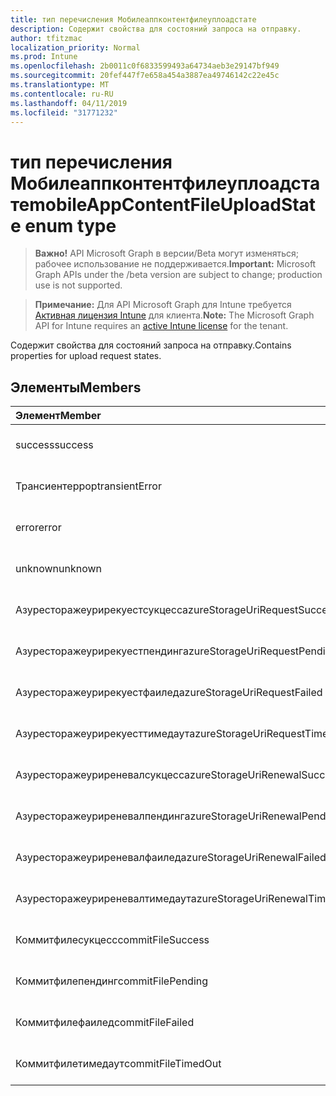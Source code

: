 ```yaml
---
title: тип перечисления Мобилеаппконтентфилеуплоадстате
description: Содержит свойства для состояний запроса на отправку.
author: tfitzmac
localization_priority: Normal
ms.prod: Intune
ms.openlocfilehash: 2b0011c0f6833599493a64734aeb3e29147bf949
ms.sourcegitcommit: 20fef447f7e658a454a3887ea49746142c22e45c
ms.translationtype: MT
ms.contentlocale: ru-RU
ms.lasthandoff: 04/11/2019
ms.locfileid: "31771232"
---
```

# <a name="mobileappcontentfileuploadstate-enum-type"></a><span data-ttu-id="97539-103">тип перечисления Мобилеаппконтентфилеуплоадстате</span><span class="sxs-lookup"><span data-stu-id="97539-103">mobileAppContentFileUploadState enum type</span></span>

> <span data-ttu-id="97539-104">**Важно!** API Microsoft Graph в версии/Beta могут изменяться; рабочее использование не поддерживается.</span><span class="sxs-lookup"><span data-stu-id="97539-104">**Important:** Microsoft Graph APIs under the /beta version are subject to change; production use is not supported.</span></span>

> <span data-ttu-id="97539-105">**Примечание:** Для API Microsoft Graph для Intune требуется [Активная лицензия Intune](https://go.microsoft.com/fwlink/?linkid=839381) для клиента.</span><span class="sxs-lookup"><span data-stu-id="97539-105">**Note:** The Microsoft Graph API for Intune requires an [active Intune license](https://go.microsoft.com/fwlink/?linkid=839381) for the tenant.</span></span>

<span data-ttu-id="97539-106">Содержит свойства для состояний запроса на отправку.</span><span class="sxs-lookup"><span data-stu-id="97539-106">Contains properties for upload request states.</span></span>

## <a name="members"></a><span data-ttu-id="97539-107">Элементы</span><span class="sxs-lookup"><span data-stu-id="97539-107">Members</span></span>
|<span data-ttu-id="97539-108">Элемент</span><span class="sxs-lookup"><span data-stu-id="97539-108">Member</span></span>|<span data-ttu-id="97539-109">Значение</span><span class="sxs-lookup"><span data-stu-id="97539-109">Value</span></span>|<span data-ttu-id="97539-110">Описание</span><span class="sxs-lookup"><span data-stu-id="97539-110">Description</span></span>|
|:---|:---|:---|
|<span data-ttu-id="97539-111">success</span><span class="sxs-lookup"><span data-stu-id="97539-111">success</span></span>|<span data-ttu-id="97539-112">нуль</span><span class="sxs-lookup"><span data-stu-id="97539-112">0</span></span>|<span data-ttu-id="97539-113">Пока не задокументировано.</span><span class="sxs-lookup"><span data-stu-id="97539-113">Not yet documented</span></span>|
|<span data-ttu-id="97539-114">Трансиентеррор</span><span class="sxs-lookup"><span data-stu-id="97539-114">transientError</span></span>|<span data-ttu-id="97539-115">1,1</span><span class="sxs-lookup"><span data-stu-id="97539-115">1</span></span>|<span data-ttu-id="97539-116">Пока не задокументировано.</span><span class="sxs-lookup"><span data-stu-id="97539-116">Not yet documented</span></span>|
|<span data-ttu-id="97539-117">error</span><span class="sxs-lookup"><span data-stu-id="97539-117">error</span></span>|<span data-ttu-id="97539-118">2</span><span class="sxs-lookup"><span data-stu-id="97539-118">2</span></span>|<span data-ttu-id="97539-119">Пока не задокументировано.</span><span class="sxs-lookup"><span data-stu-id="97539-119">Not yet documented</span></span>|
|<span data-ttu-id="97539-120">unknown</span><span class="sxs-lookup"><span data-stu-id="97539-120">unknown</span></span>|<span data-ttu-id="97539-121">4</span><span class="sxs-lookup"><span data-stu-id="97539-121">3</span></span>|<span data-ttu-id="97539-122">Пока не задокументировано.</span><span class="sxs-lookup"><span data-stu-id="97539-122">Not yet documented</span></span>|
|<span data-ttu-id="97539-123">Азуресторажеурирекуестсукцесс</span><span class="sxs-lookup"><span data-stu-id="97539-123">azureStorageUriRequestSuccess</span></span>|<span data-ttu-id="97539-124">100</span><span class="sxs-lookup"><span data-stu-id="97539-124">100</span></span>|<span data-ttu-id="97539-125">Пока не задокументировано.</span><span class="sxs-lookup"><span data-stu-id="97539-125">Not yet documented</span></span>|
|<span data-ttu-id="97539-126">Азуресторажеурирекуестпендинг</span><span class="sxs-lookup"><span data-stu-id="97539-126">azureStorageUriRequestPending</span></span>|<span data-ttu-id="97539-127">101</span><span class="sxs-lookup"><span data-stu-id="97539-127">101</span></span>|<span data-ttu-id="97539-128">Пока не задокументировано.</span><span class="sxs-lookup"><span data-stu-id="97539-128">Not yet documented</span></span>|
|<span data-ttu-id="97539-129">Азуресторажеурирекуестфаилед</span><span class="sxs-lookup"><span data-stu-id="97539-129">azureStorageUriRequestFailed</span></span>|<span data-ttu-id="97539-130">102</span><span class="sxs-lookup"><span data-stu-id="97539-130">102</span></span>|<span data-ttu-id="97539-131">Пока не задокументировано.</span><span class="sxs-lookup"><span data-stu-id="97539-131">Not yet documented</span></span>|
|<span data-ttu-id="97539-132">Азуресторажеурирекуесттимедаут</span><span class="sxs-lookup"><span data-stu-id="97539-132">azureStorageUriRequestTimedOut</span></span>|<span data-ttu-id="97539-133">103</span><span class="sxs-lookup"><span data-stu-id="97539-133">103</span></span>|<span data-ttu-id="97539-134">Пока не задокументировано.</span><span class="sxs-lookup"><span data-stu-id="97539-134">Not yet documented</span></span>|
|<span data-ttu-id="97539-135">Азуресторажеуриреневалсукцесс</span><span class="sxs-lookup"><span data-stu-id="97539-135">azureStorageUriRenewalSuccess</span></span>|<span data-ttu-id="97539-136">200</span><span class="sxs-lookup"><span data-stu-id="97539-136">200</span></span>|<span data-ttu-id="97539-137">Пока не задокументировано.</span><span class="sxs-lookup"><span data-stu-id="97539-137">Not yet documented</span></span>|
|<span data-ttu-id="97539-138">Азуресторажеуриреневалпендинг</span><span class="sxs-lookup"><span data-stu-id="97539-138">azureStorageUriRenewalPending</span></span>|<span data-ttu-id="97539-139">201</span><span class="sxs-lookup"><span data-stu-id="97539-139">201</span></span>|<span data-ttu-id="97539-140">Пока не задокументировано.</span><span class="sxs-lookup"><span data-stu-id="97539-140">Not yet documented</span></span>|
|<span data-ttu-id="97539-141">Азуресторажеуриреневалфаилед</span><span class="sxs-lookup"><span data-stu-id="97539-141">azureStorageUriRenewalFailed</span></span>|<span data-ttu-id="97539-142">202</span><span class="sxs-lookup"><span data-stu-id="97539-142">202</span></span>|<span data-ttu-id="97539-143">Пока не задокументировано.</span><span class="sxs-lookup"><span data-stu-id="97539-143">Not yet documented</span></span>|
|<span data-ttu-id="97539-144">Азуресторажеуриреневалтимедаут</span><span class="sxs-lookup"><span data-stu-id="97539-144">azureStorageUriRenewalTimedOut</span></span>|<span data-ttu-id="97539-145">203</span><span class="sxs-lookup"><span data-stu-id="97539-145">203</span></span>|<span data-ttu-id="97539-146">Пока не задокументировано.</span><span class="sxs-lookup"><span data-stu-id="97539-146">Not yet documented</span></span>|
|<span data-ttu-id="97539-147">Коммитфилесукцесс</span><span class="sxs-lookup"><span data-stu-id="97539-147">commitFileSuccess</span></span>|<span data-ttu-id="97539-148">300</span><span class="sxs-lookup"><span data-stu-id="97539-148">300</span></span>|<span data-ttu-id="97539-149">Пока не задокументировано.</span><span class="sxs-lookup"><span data-stu-id="97539-149">Not yet documented</span></span>|
|<span data-ttu-id="97539-150">Коммитфилепендинг</span><span class="sxs-lookup"><span data-stu-id="97539-150">commitFilePending</span></span>|<span data-ttu-id="97539-151">301</span><span class="sxs-lookup"><span data-stu-id="97539-151">301</span></span>|<span data-ttu-id="97539-152">Пока не задокументировано.</span><span class="sxs-lookup"><span data-stu-id="97539-152">Not yet documented</span></span>|
|<span data-ttu-id="97539-153">Коммитфилефаилед</span><span class="sxs-lookup"><span data-stu-id="97539-153">commitFileFailed</span></span>|<span data-ttu-id="97539-154">302</span><span class="sxs-lookup"><span data-stu-id="97539-154">302</span></span>|<span data-ttu-id="97539-155">Пока не задокументировано.</span><span class="sxs-lookup"><span data-stu-id="97539-155">Not yet documented</span></span>|
|<span data-ttu-id="97539-156">Коммитфилетимедаут</span><span class="sxs-lookup"><span data-stu-id="97539-156">commitFileTimedOut</span></span>|<span data-ttu-id="97539-157">303</span><span class="sxs-lookup"><span data-stu-id="97539-157">303</span></span>|<span data-ttu-id="97539-158">Пока не задокументировано.</span><span class="sxs-lookup"><span data-stu-id="97539-158">Not yet documented</span></span>|






